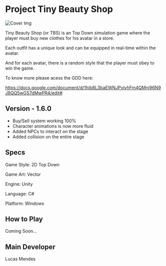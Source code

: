 # Project Tiny Beauty Shop

![Cover Img](https://user-images.githubusercontent.com/37873121/190887978-220b99b3-3e31-4827-8905-e18323ec6cda.png)

Tiny Beauty Shop (or TBS) is an Top Down simulation game where the player must buy new clothes for his avatar in a store. 

Each outfit has a unique look and can be equipped in real-time within the avatar. 

And for each avatar, there is a random style that the player must obey to win the game.

To know more please acess the GDD here:

https://docs.google.com/document/d/1hib8L3baEWNJPxlvhFm4QMnj96N9J8QQ5wGS7dMwPR4/edit#

## Version - 1.6.0
- Buy/Sell system working 100%
- Character animations is now more fluid
- Added NPCs to interact on the stage
- Added collision on the entire stage

## Specs
Game Style: 2D Top Down

Game Art: Vector

Engine: Unity

Language: C#

Platform: Windows

## How to Play
Coming Soon...

## Main Developer
Lucas Mendes

